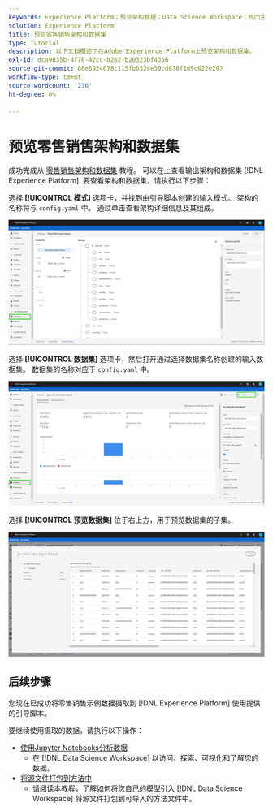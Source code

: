 ```yaml
---
keywords: Experience Platform；预览架构数据；Data Science Workspace；热门主题
solution: Experience Platform
title: 预览零售销售架构和数据集
type: Tutorial
description: 以下文档概述了在Adobe Experience Platform上预览架构和数据集。
exl-id: dca9835b-4f76-42cc-b262-b20323bf4356
source-git-commit: 86e6924078c115fb032ce39cd678f1d9c622e297
workflow-type: tm+mt
source-wordcount: '236'
ht-degree: 0%

---
```


# 预览零售销售架构和数据集

成功完成从 [零售销售架构和数据集](./create-retails-sales-dataset.md) 教程。 可以在上查看输出架构和数据集 [!DNL Experience Platform]. 要查看架构和数据集，请执行以下步骤：

选择 **[!UICONTROL 模式]** 选项卡，并找到由引导脚本创建的输入模式。 架构的名称将与 `config.yaml` 中。 通过单击查看架构详细信息及其组成。

![](../images/models-recipes/access-data/schema.PNG)

选择 **[!UICONTROL 数据集]** 选项卡，然后打开通过选择数据集名称创建的输入数据集。 数据集的名称对应于 `config.yaml` 中。

![](../images/models-recipes/access-data/dataset.PNG)

选择 **[!UICONTROL 预览数据集]** 位于右上方，用于预览数据集的子集。

![](../images/models-recipes/access-data/preview.PNG)

## 后续步骤

您现在已成功将零售销售示例数据摄取到 [!DNL Experience Platform] 使用提供的引导脚本。

要继续使用摄取的数据，请执行以下操作：
- [使用Jupyter Notebooks分析数据](../jupyterlab/analyze-your-data.md)
   - 在 [!DNL Data Science Workspace] 以访问、探索、可视化和了解您的数据。
- [将源文件打包到方法中](./package-source-files-recipe.md)
   - 请阅读本教程，了解如何将您自己的模型引入 [!DNL Data Science Workspace] 将源文件打包到可导入的方法文件中。
